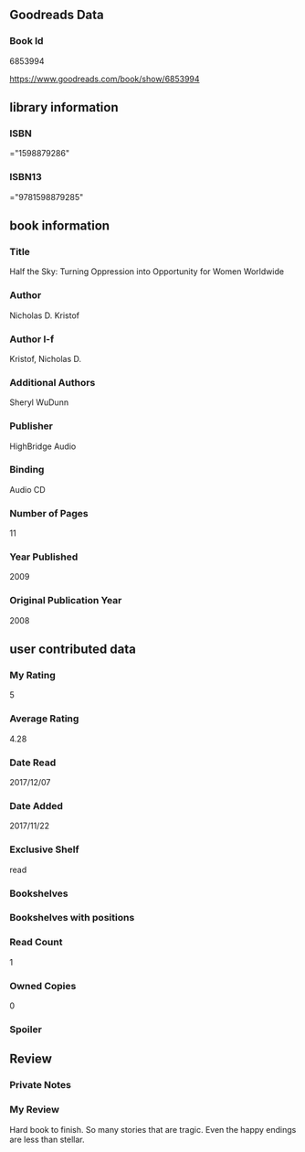 <!-- This template shows how to bulk convert all columns of data into one markdown file -->
<!-- caveat: KeyError if there's a mismatch. Empty values output nothing -->

## Goodreads Data

### Book Id 

6853994

https://www.goodreads.com/book/show/6853994

## library information

### ISBN 
="1598879286"

### ISBN13 
="9781598879285"

## book information

### Title
Half the Sky: Turning Oppression into Opportunity for Women Worldwide

### Author 
Nicholas D. Kristof

### Author l-f 
Kristof, Nicholas D.

### Additional Authors
Sheryl WuDunn

### Publisher 
HighBridge Audio

### Binding
Audio CD

### Number of Pages
11

### Year Published
2009

### Original Publication Year 
2008

## user contributed data

### My Rating
5

### Average Rating
4.28

### Date Read
2017/12/07

### Date Added
2017/11/22

### Exclusive Shelf
read

### Bookshelves


### Bookshelves with positions


### Read Count
1

### Owned Copies
0

### Spoiler 


## Review

### Private Notes


### My Review
Hard book to finish. So many stories that are tragic. Even the happy endings are less than stellar.